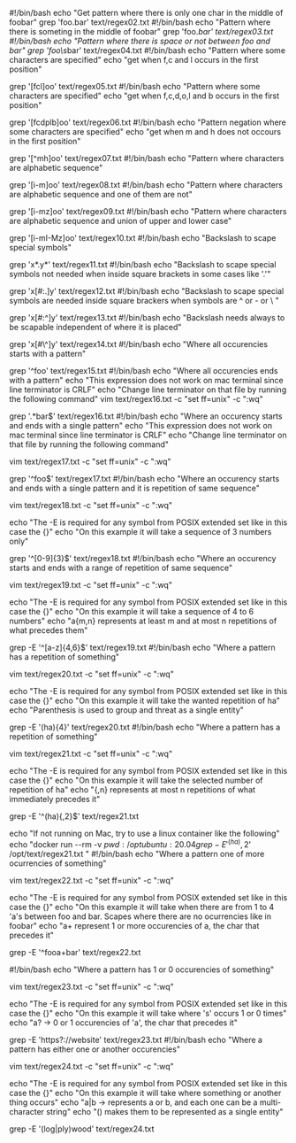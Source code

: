 #!/bin/bash
echo "Get pattern where there is only one char in the middle of foobar"
grep 'foo.bar' text/regex02.txt
#!/bin/bash
echo "Pattern where there is someting in the middle of foobar"
grep 'foo.*bar' text/regex03.txt
#!/bin/bash
echo "Pattern where there is space or not between foo and bar"
grep 'foo\s*bar' text/regex04.txt
#!/bin/bash
echo "Pattern where some characters are specified"
echo "get when f,c and l occurs in the first position"

grep '[fcl]oo' text/regex05.txt
#!/bin/bash
echo "Pattern where some characters are specified"
echo "get when f,c,d,o,l and b occurs in the first position"

grep '[fcdplb]oo' text/regex06.txt
#!/bin/bash
echo "Pattern negation where some characters are specified"
echo "get when m and h does not occours in the first position"

grep '[^mh]oo' text/regex07.txt
#!/bin/bash
echo "Pattern where characters are alphabetic sequence"

grep '[i-m]oo' text/regex08.txt
#!/bin/bash
echo "Pattern where characters are alphabetic sequence and one of them are not"

grep '[i-mz]oo' text/regex09.txt
#!/bin/bash
echo "Pattern where characters are alphabetic sequence and union of upper and lower case"

grep '[i-mI-Mz]oo' text/regex10.txt
#!/bin/bash
echo "Backslash to scape special symbols"

grep 'x*\.y*' text/regex11.txt
#!/bin/bash
echo "Backslash to scape special symbols not needed when inside square brackets in some cases like '.'"

grep 'x[#:.]y' text/regex12.txt
#!/bin/bash
echo "Backslash to scape special symbols are needed inside square brackers when symbols are ^ or - or \ "

grep 'x[#:\^]y' text/regex13.txt
#!/bin/bash
echo "Backslash needs always to be scapable independent of where it is placed"

grep 'x[#\\\^]y' text/regex14.txt
#!/bin/bash
echo "Where all occurencies starts with a pattern"

grep '^foo' text/regex15.txt
#!/bin/bash
echo "Where all occurencies ends with a pattern"
echo "This expression does not work on mac terminal since line terminator is CRLF"
echo "Change line terminator on that file by running the following command"
vim text/regex16.txt  -c "set ff=unix" -c ":wq"

grep '.*bar$' text/regex16.txt
#!/bin/bash
echo "Where an occurency starts and ends with a single pattern"
echo "This expression does not work on mac terminal since line terminator is CRLF"
echo "Change line terminator on that file by running the following command"

vim text/regex17.txt  -c "set ff=unix" -c ":wq"

grep '^foo$' text/regex17.txt
#!/bin/bash
echo "Where an occurency starts and ends with a single pattern and it is repetition of same sequence"

vim text/regex18.txt  -c "set ff=unix" -c ":wq"

echo "The -E is required for any symbol from POSIX extended set like in this case the {}"
echo "On this example it will take a sequence of 3 numbers only"

grep '^[0-9]{3}$' text/regex18.txt
#!/bin/bash
echo "Where an occurency starts and ends with a range of repetition of same sequence"

vim text/regex19.txt  -c "set ff=unix" -c ":wq"

echo "The -E is required for any symbol from POSIX extended set like in this case the {}"
echo "On this example it will take a sequence of 4 to 6 numbers"
echo "a{m,n} represents at least m and at most n repetitions of what precedes them"

grep -E '^[a-z]{4,6}$' text/regex19.txt
#!/bin/bash
echo "Where a pattern has a repetition of something"

vim text/regex20.txt  -c "set ff=unix" -c ":wq"

echo "The -E is required for any symbol from POSIX extended set like in this case the {}"
echo "On this example it will take the wanted repetition of ha"
echo "Parenthesis is used to group and threat as a single entity"

grep -E '(ha){4}' text/regex20.txt
#!/bin/bash
echo "Where a pattern has a repetition of something"

vim text/regex21.txt  -c "set ff=unix" -c ":wq"

echo "The -E is required for any symbol from POSIX extended set like in this case the {}"
echo "On this example it will take the selected number of repetition of ha"
echo "{,n} represents at most n repetitions of what immediately precedes it"

grep -E '^(ha){,2}$' text/regex21.txt

echo "If not running on Mac, try to use a linux container like the following"
echo "docker run --rm -v $pwd:/opt ubuntu:20.04 grep -E '^(ha){,2}$' /opt/text/regex21.txt "
#!/bin/bash
echo "Where a pattern one of more ocurrencies of something"

vim text/regex22.txt  -c "set ff=unix" -c ":wq"

echo "The -E is required for any symbol from POSIX extended set like in this case the {}"
echo "On this example it will take when there are from 1 to 4 'a's between foo and bar. Scapes where there are no ocurrencies like in foobar"
echo "a+ represent 1 or more occurencies of a, the char that precedes it"

grep -E '^fooa+bar' text/regex22.txt

#!/bin/bash
echo "Where a pattern has 1 or 0 occurencies of something"

vim text/regex23.txt  -c "set ff=unix" -c ":wq"

echo "The -E is required for any symbol from POSIX extended set like in this case the {}"
echo "On this example it will take where 's' occurs 1 or 0 times"
echo "a? -> 0 or 1 occurencies of 'a', the char that precedes it"

grep -E 'https?://website' text/regex23.txt
#!/bin/bash
echo "Where a pattern has either one or another occurencies"

vim text/regex24.txt  -c "set ff=unix" -c ":wq"

echo "The -E is required for any symbol from POSIX extended set like in this case the {}"
echo "On this example it will take where something or another thing  occurs"
echo "a|b -> represents a or b, and each one can be a multi-character string"
echo "() makes them to be represented as a single entity"

grep -E '(log|ply)wood' text/regex24.txt
